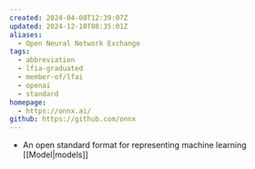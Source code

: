 ```yaml
---
created: 2024-04-08T12:39:07Z
updated: 2024-12-10T08:35:01Z
aliases:
  - Open Neural Network Exchange
tags:
  - abbreviation
  - lfia-graduated
  - member-of/lfai
  - openai
  - standard
homepage:
  - https://onnx.ai/
github: https://github.com/onnx
---
```

- An open standard format for representing machine learning [[Model|models]]